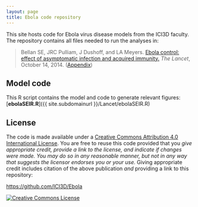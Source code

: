 ```yaml
---
layout: page
title: Ebola code repository
---
```


This site hosts code for Ebola virus disease models from the ICI3D faculty. The repository contains all files needed to run the analyses in:

> <span xmlns:cc="http://creativecommons.org/ns#" property="cc:attributionName">Bellan SE, JRC Pulliam, J Dushoff, and LA Meyers</span>. [Ebola control: effect of asymptomatic infection and acquired immunity.](http://download.thelancet.com/flatcontentassets/pdfs/PIIS0140673614618390.pdf) _The Lancet_, October 14, 2014. ([Appendix](http://download.thelancet.com/flatcontentassets/pdfs/PIIS0140673614618390_appendix.pdf))

## Model code

This R script contains the model and code to generate relevant figures: [**ebolaSEIR.R**]({{ site.subdomainurl }}/Lancet/ebolaSEIR.R)

## License

The code is made available under a <a rel="license" href="http://creativecommons.org/licenses/by/4.0/">Creative Commons Attribution 4.0 International License</a>. You are free to reuse this code provided that you *give appropriate credit, provide a link to the license, and indicate if changes were made. You may do so in any reasonable manner, but not in any way that suggests the licensor endorses you or your use.* Giving appropriate credit includes citation of the above publication *and* providing a link to this repository:

<a xmlns:dct="http://purl.org/dc/terms/" href="https://github.com/ICI3D/Ebola" rel="dct:source">https://github.com/ICI3D/Ebola</a>

<a rel="license" href="http://creativecommons.org/licenses/by/4.0/"><img alt="Creative Commons License" style="border-width:0" src="https://i.creativecommons.org/l/by/4.0/88x31.png" /></a><br />
